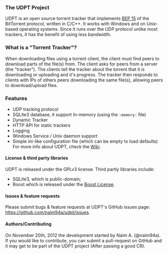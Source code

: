### The UDPT Project
UDPT is an open source torrent tracker that implements [BEP 15](http://www.bittorrent.org/beps/bep_0015.html) of the BitTorrent protocol, written in C/C++. It works with Windows and on Unix-based operating systems.
Since it runs over the UDP protocol unlike most trackers, it has the benefit of using less bandwidth.

### What is a "Torrent Tracker"?
When downloading files using a torrent client, the client must find peers to download parts of the file(s) from. The client asks for peers from a server (the "tracker"). The clients tell the tracker about the torrent that it is downloading or uploading and it's progress. The tracker then responds to clients with IPs of others peers downloading the same file(s), allowing peers to download/upload files.

### Features
* UDP tracking protocol
* SQLite3 database, it support In-memory (using the `:memory:` file)
* Dynamic Tracker
* HTTP API for static trackers
* Logging
* Windows Service / Unix daemon support
* Simple ini-like configuration file (which can be empty to load defaults)
For more info about UDPT, check the [Wiki](https://github.com/naim94a/udpt/wiki).

#### License & third party libraries
UDPT is released under the GPLv3 license.
Third partly libraries include:
- SQLite3, which is public-domain; 
- Boost which is released under the [Boost License](http://www.boost.org/LICENSE_1_0.txt).

#### Issues & feature requests
Please submit bugs & feature requests at UDPT's GitHub issues page: https://github.com/naim94a/udpt/issues.

#### Authors/Contributing
On November 20th, 2012 the development started by Naim A. (@naim94a). If you would like to contribute, you can submit a pull-request on GitHub and it may get to be part of the UDPT project (After passing a good CR).